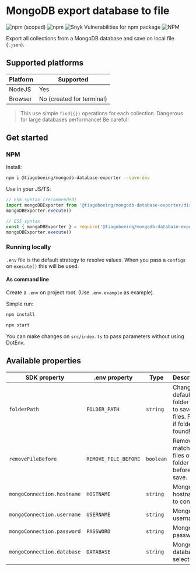 # MongoDB export database to file

![npm (scoped)](https://img.shields.io/npm/v/@tiagoboeing/mongodb-database-exporter?style=for-the-badge) ![npm](https://img.shields.io/npm/dm/@tiagoboeing/mongodb-database-exporter?style=for-the-badge) ![Snyk Vulnerabilities for npm package](https://img.shields.io/snyk/vulnerabilities/npm/@tiagoboeing/mongodb-database-exporter?style=for-the-badge) ![NPM](https://img.shields.io/npm/l/@tiagoboeing/mongodb-database-exporter?style=for-the-badge)

Export all collections from a MongoDB database and save on local file (`.json`).

## Supported platforms

| Platform | Supported                 |
| -------- | ------------------------- |
| NodeJS   | Yes                       |
| Browser  | No (created for terminal) |

> This use simple `find({})` operations for each collection. Dangerous for large databases performance! Be careful!

## Get started

### NPM

Install:

```bash
npm i @tiagoboeing/mongodb-database-exporter --save-dev
```

Use in your JS/TS:

```js
// ES6 syntax (recommended)
import mongoDBExporter from '@tiagoboeing/mongodb-database-exporter/dist/mongo-exporter'
mongoDBExporter.execute()

// ES5 syntax
const { mongoDBExporter } = require('@tiagoboeing/mongodb-database-exporter/dist/mongo-exporter')
mongoDBExporter.execute()
```

### Running locally

`.env` file is the default strategy to resolve values. When you pass a `configs` on `execute()` this will be used.

#### As command line

Create a `.env` on project root. (Use `.env.example` as example).

Simple run:

```bash
npm install

npm start
```

You can make changes on `src/index.ts` to pass parameters without using DotEnv.

## Available properties

| SDK property               | .env property        | Type      | Description                                                           | Required | Default               |
| -------------------------- | -------------------- | --------- | --------------------------------------------------------------------- | -------- | --------------------- |
| `folderPath`               | `FOLDER_PATH`        | `string`  | Change default folder path to save files. Failed if folder not found! | No       | `%PROJECT_ROOT%/data` |
| `removeFileBefore`         | `REMOVE_FILE_BEFORE` | `boolean` | Remove matches files on folder before save.                           | No       | `true`                |
| `mongoConnection.hostname` | `HOSTNAME`           | `string`  | MongoDB hostname to connect.                                          | Yes      | N/A                   |
| `mongoConnection.username` | `USERNAME`           | `string`  | MongoDB username.                                                     | Yes      | N/A                   |
| `mongoConnection.password` | `PASSWORD`           | `string`  | MongoDB password.                                                     | Yes      | N/A                   |
| `mongoConnection.database` | `DATABASE`           | `string`  | MongoDB database to select.                                           | Yes      | N/A                   |
